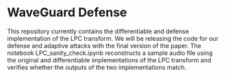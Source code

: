 # WaveGuard Defense

This repository currently contains the differentiable and defense implementation of the LPC transform. We will be releasing the code for our defense and adaptive attacks with the final version of the paper. The notebook LPC_sanity_check.ipynb reconstructs a sample audio file using the original and differentiable implementations of the LPC transform and verifies whether the outputs of the two implementations match. 
